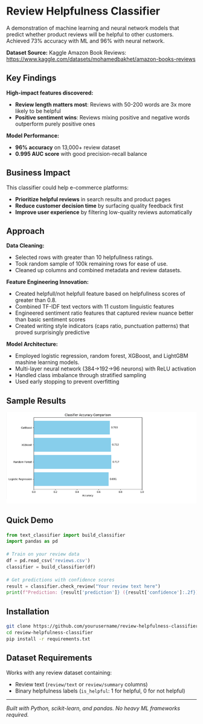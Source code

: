 # Review Helpfulness Classifier

A demonstration of machine learning and neural network models that predict whether product reviews will be helpful to other customers. Achieved 73% accuracy with ML and 96% with neural network.</br>

**Dataset Source:** Kaggle Amazon Book Reviews: https://www.kaggle.com/datasets/mohamedbakhet/amazon-books-reviews

## Key Findings

**High-impact features discovered:**
- **Review length matters most**: Reviews with 50-200 words are 3x more likely to be helpful
- **Positive sentiment wins**: Reviews mixing positive and negative words outperform purely positive ones

**Model Performance:**
- **96% accuracy** on 13,000+ review dataset
- **0.995 AUC score** with good precision-recall balance

## Business Impact

This classifier could help e-commerce platforms:
- **Prioritize helpful reviews** in search results and product pages
- **Reduce customer decision time** by surfacing quality feedback first  
- **Improve user experience** by filtering low-quality reviews automatically

## Approach

**Data Cleaning:**
- Selected rows with greater than 10 helpfullness ratings.
- Took random sample of 100k remaining rows for ease of use.
- Cleaned up columns and combined metadata and review datasets.

**Feature Engineering Innovation:**
- Created helpfull/not helpfull feature based on helpfullness scores of greater than 0.8. 
- Combined TF-IDF text vectors with 11 custom linguistic features
- Engineered sentiment ratio features that captured review nuance better than basic sentiment scores
- Created writing style indicators (caps ratio, punctuation patterns) that proved surprisingly predictive

**Model Architecture:**
- Employed logistic regression, random forest, XGBoost, and LightGBM mashine learning models.
- Multi-layer neural network (384→192→96 neurons) with ReLU activation
- Handled class imbalance through stratified sampling
- Used early stopping to prevent overfitting

## Sample Results

![Visual](visualizations/ML_classifier_accuracy.png)

## Quick Demo

```python
from text_classifier import build_classifier
import pandas as pd

# Train on your review data
df = pd.read_csv('reviews.csv')
classifier = build_classifier(df)

# Get predictions with confidence scores
result = classifier.check_review("Your review text here")
print(f"Prediction: {result['prediction']} ({result['confidence']:.2f})")
```

## Installation

```bash
git clone https://github.com/yourusername/review-helpfulness-classifier
cd review-helpfulness-classifier
pip install -r requirements.txt
```

## Dataset Requirements

Works with any review dataset containing:
- Review text (`review/text` or `review/summary` columns)
- Binary helpfulness labels (`is_helpful`: 1 for helpful, 0 for not helpful)

---

*Built with Python, scikit-learn, and pandas. No heavy ML frameworks required.*
